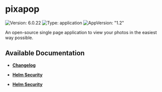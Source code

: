 # pixapop

![Version: 6.0.22](https://img.shields.io/badge/Version-6.0.22-informational?style=flat-square) ![Type: application](https://img.shields.io/badge/Type-application-informational?style=flat-square) ![AppVersion: "1.2"](https://img.shields.io/badge/AppVersion-"1.2"-informational?style=flat-square)

An open-source single page application to view your photos in the easiest way possible.

## Available Documentation

- [**Changelog**](CHANGELOG)

- [**Helm Security**](container-security)

- [**Helm Security**](helm-security)

